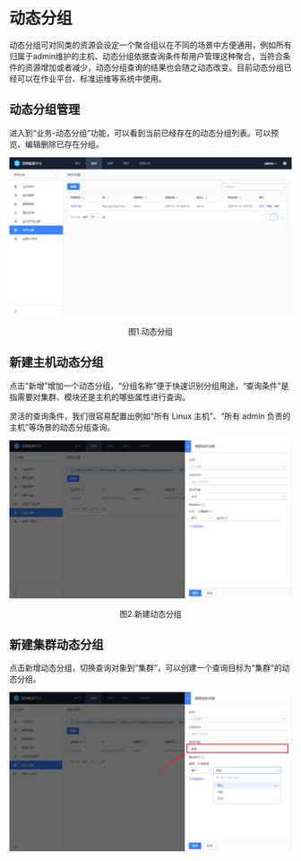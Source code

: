 # 动态分组

动态分组可对同类的资源会设定一个聚合组以在不同的场景中方便通用，例如所有归属于admin维护的主机、动态分组依据查询条件帮用户管理这种聚合，当符合条件的资源增加或者减少，动态分组查询的结果也会随之动态改变。目前动态分组已经可以在作业平台、标准运维等系统中使用。 

## 动态分组管理

进入到“业务-动态分组”功能，可以看到当前已经存在的动态分组列表。可以预览、编辑删除已存在分组。

![1579160010918](../media/1579160010918.png)
<center>图1.动态分组</center>

## 新建主机动态分组

点击“新增”增加一个动态分组，“分组名称”便于快速识别分组用途，“查询条件”是指需要对集群、模块还是主机的哪些属性进行查询。

灵活的查询条件，我们很容易配置出例如“所有 Linux 主机”、“所有 admin 负责的主机”等场景的动态分组查询。

![image-20201103124406106](../media/CustomQuery/image-20201103124406106.png)
<center>图2.新建动态分组</center>

## 新建集群动态分组

点击新增动态分组，切换查询对象到“集群”，可以创建一个查询目标为“集群”的动态分组。

![image-20201103124543940](../media/CustomQuery/image-20201103124543940.png)



